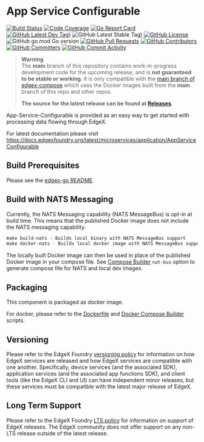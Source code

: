 # App Service Configurable
[![Build Status](https://jenkins.edgexfoundry.org/view/EdgeX%20Foundry%20Project/job/edgexfoundry/job/app-service-configurable/job/main/badge/icon)](https://jenkins.edgexfoundry.org/view/EdgeX%20Foundry%20Project/job/edgexfoundry/job/app-service-configurable/job/main/) [![Code Coverage](https://codecov.io/gh/edgexfoundry/app-service-configurable/branch/main/graph/badge.svg?token=wMrc2PZbwj)](https://codecov.io/gh/edgexfoundry/app-service-configurable) [![Go Report Card](https://goreportcard.com/badge/github.com/edgexfoundry/app-service-configurable)](https://goreportcard.com/report/github.com/edgexfoundry/app-service-configurable) [![GitHub Latest Dev Tag)](https://img.shields.io/github/v/tag/edgexfoundry/app-service-configurable?include_prereleases&sort=semver&label=latest-dev)](https://github.com/edgexfoundry/app-service-configurable/tags) ![GitHub Latest Stable Tag)](https://img.shields.io/github/v/tag/edgexfoundry/app-service-configurable?sort=semver&label=latest-stable) [![GitHub License](https://img.shields.io/github/license/edgexfoundry/app-service-configurable)](https://choosealicense.com/licenses/apache-2.0/) ![GitHub go.mod Go version](https://img.shields.io/github/go-mod/go-version/edgexfoundry/app-service-configurable) [![GitHub Pull Requests](https://img.shields.io/github/issues-pr-raw/edgexfoundry/app-service-configurable)](https://github.com/edgexfoundry/app-service-configurable/pulls) [![GitHub Contributors](https://img.shields.io/github/contributors/edgexfoundry/app-service-configurable)](https://github.com/edgexfoundry/app-service-configurable/contributors) [![GitHub Committers](https://img.shields.io/badge/team-committers-green)](https://github.com/orgs/edgexfoundry/teams/app-service-configurable-committers/members) [![GitHub Commit Activity](https://img.shields.io/github/commit-activity/m/edgexfoundry/app-service-configurable)](https://github.com/edgexfoundry/app-service-configurable/commits)

> **Warning**  
> The **main** branch of this repository contains work-in-progress development code for the upcoming release, and is **not guaranteed to be stable or working**.
> It is only compatible with the [main branch of edgex-compose](https://github.com/edgexfoundry/edgex-compose) which uses the Docker images built from the **main** branch of this repo and other repos.
>
> **The source for the latest release can be found at [Releases](https://github.com/edgexfoundry/app-service-configurable/releases).**


App-Service-Configurable is provided as an easy way to get started with processing data flowing through EdgeX.

For latest documentation please visit https://docs.edgexfoundry.org/latest/microservices/application/AppServiceConfigurable

## Build Prerequisites

Please see the [edgex-go README](https://github.com/edgexfoundry/edgex-go/blob/main/README.md).

## Build with NATS Messaging
Currently, the NATS Messaging capability (NATS MessageBus) is opt-in at build time.
This means that the published Docker image does not include the NATS messaging capability.
```makefile
make build-nats - Builds local binary with NATS MessageBus support
make docker-nats - Builds local docker image with NATS MessageBus support
```
The locally built Docker image can then be used in place of the published Docker image in your compose file.
See [Compose Builder](https://github.com/edgexfoundry/edgex-compose/tree/main/compose-builder#gen) `nat-bus` option to generate compose file for NATS and local dev images.

## Packaging

This component is packaged as docker image.

For docker, please refer to the [Dockerfile](Dockerfile) and [Docker Compose Builder](https://github.com/edgexfoundry/edgex-compose/tree/main/compose-builder) scripts.

## Versioning

Please refer to the EdgeX Foundry [versioning policy](https://wiki.edgexfoundry.org/pages/viewpage.action?pageId=21823969) for information on how EdgeX services are released and how EdgeX services are compatible with one another.  Specifically, device services (and the associated SDK), application services (and the associated app functions SDK), and client tools (like the EdgeX CLI and UI) can have independent minor releases, but these services must be compatible with the latest major release of EdgeX.

## Long Term Support

Please refer to the EdgeX Foundry [LTS policy](https://wiki.edgexfoundry.org/pages/viewpage.action?pageId=69173332#LongTermSupport(v2)-LTS) for information on support of EdgeX releases. The EdgeX community does not offer support on any non-LTS release outside of the latest release.

